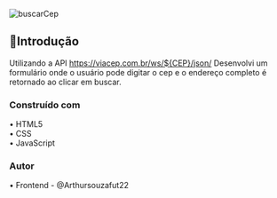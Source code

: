 ![buscarCep](https://github.com/Arthursouzafut22/Consulta.cep/assets/128741183/f29ab045-cdc9-44b9-92ea-4b8acc709a77)

## 📍Introdução

Utilizando a API https://viacep.com.br/ws/${CEP}/json/ Desenvolvi um formulário onde o usuário pode digitar o cep
 e o endereço completo é retornado ao clicar em buscar.

### Construído com

• HTML5    
• CSS    
• JavaScript    

### Autor

• Frontend - @Arthursouzafut22
